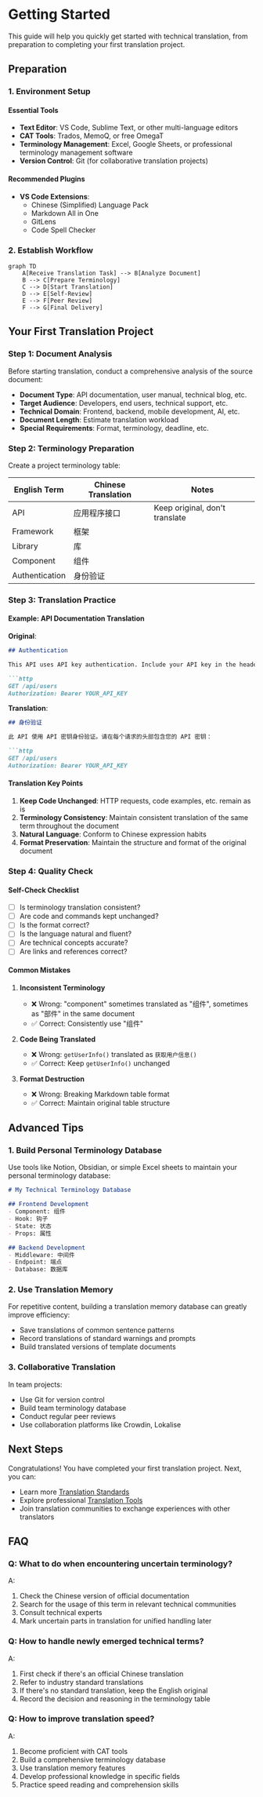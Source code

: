 # Getting Started

This guide will help you quickly get started with technical translation, from preparation to completing your first translation project.

## Preparation

### 1. Environment Setup

#### Essential Tools
- **Text Editor**: VS Code, Sublime Text, or other multi-language editors
- **CAT Tools**: Trados, MemoQ, or free OmegaT
- **Terminology Management**: Excel, Google Sheets, or professional terminology management software
- **Version Control**: Git (for collaborative translation projects)

#### Recommended Plugins
- **VS Code Extensions**:
  - Chinese (Simplified) Language Pack
  - Markdown All in One
  - GitLens
  - Code Spell Checker

### 2. Establish Workflow

```mermaid
graph TD
    A[Receive Translation Task] --> B[Analyze Document]
    B --> C[Prepare Terminology]
    C --> D[Start Translation]
    D --> E[Self-Review]
    E --> F[Peer Review]
    F --> G[Final Delivery]
```

## Your First Translation Project

### Step 1: Document Analysis

Before starting translation, conduct a comprehensive analysis of the source document:

- **Document Type**: API documentation, user manual, technical blog, etc.
- **Target Audience**: Developers, end users, technical support, etc.
- **Technical Domain**: Frontend, backend, mobile development, AI, etc.
- **Document Length**: Estimate translation workload
- **Special Requirements**: Format, terminology, deadline, etc.

### Step 2: Terminology Preparation

Create a project terminology table:

| English Term | Chinese Translation | Notes |
|-------------|-------------------|-------|
| API | 应用程序接口 | Keep original, don't translate |
| Framework | 框架 | |
| Library | 库 | |
| Component | 组件 | |
| Authentication | 身份验证 | |

### Step 3: Translation Practice

#### Example: API Documentation Translation

**Original**:
```markdown
## Authentication

This API uses API key authentication. Include your API key in the header of each request:

```http
GET /api/users
Authorization: Bearer YOUR_API_KEY
```

**Translation**:
```markdown
## 身份验证

此 API 使用 API 密钥身份验证。请在每个请求的头部包含您的 API 密钥：

```http
GET /api/users
Authorization: Bearer YOUR_API_KEY
```

#### Translation Key Points

1. **Keep Code Unchanged**: HTTP requests, code examples, etc. remain as is
2. **Terminology Consistency**: Maintain consistent translation of the same term throughout the document
3. **Natural Language**: Conform to Chinese expression habits
4. **Format Preservation**: Maintain the structure and format of the original document

### Step 4: Quality Check

#### Self-Check Checklist

- [ ] Is terminology translation consistent?
- [ ] Are code and commands kept unchanged?
- [ ] Is the format correct?
- [ ] Is the language natural and fluent?
- [ ] Are technical concepts accurate?
- [ ] Are links and references correct?

#### Common Mistakes

1. **Inconsistent Terminology**
   - ❌ Wrong: "component" sometimes translated as "组件", sometimes as "部件" in the same document
   - ✅ Correct: Consistently use "组件"

2. **Code Being Translated**
   - ❌ Wrong: `getUserInfo()` translated as `获取用户信息()`
   - ✅ Correct: Keep `getUserInfo()` unchanged

3. **Format Destruction**
   - ❌ Wrong: Breaking Markdown table format
   - ✅ Correct: Maintain original table structure

## Advanced Tips

### 1. Build Personal Terminology Database

Use tools like Notion, Obsidian, or simple Excel sheets to maintain your personal terminology database:

```markdown
# My Technical Terminology Database

## Frontend Development
- Component: 组件
- Hook: 钩子
- State: 状态
- Props: 属性

## Backend Development
- Middleware: 中间件
- Endpoint: 端点
- Database: 数据库
```

### 2. Use Translation Memory

For repetitive content, building a translation memory database can greatly improve efficiency:

- Save translations of common sentence patterns
- Record translations of standard warnings and prompts
- Build translated versions of template documents

### 3. Collaborative Translation

In team projects:

- Use Git for version control
- Build team terminology database
- Conduct regular peer reviews
- Use collaboration platforms like Crowdin, Lokalise

## Next Steps

Congratulations! You have completed your first translation project. Next, you can:

- Learn more [Translation Standards](/en/standards/)
- Explore professional [Translation Tools](/en/tools/)
- Join translation communities to exchange experiences with other translators

## FAQ

### Q: What to do when encountering uncertain terminology?
A: 
1. Check the Chinese version of official documentation
2. Search for the usage of this term in relevant technical communities
3. Consult technical experts
4. Mark uncertain parts in translation for unified handling later

### Q: How to handle newly emerged technical terms?
A:
1. First check if there's an official Chinese translation
2. Refer to industry standard translations
3. If there's no standard translation, keep the English original
4. Record the decision and reasoning in the terminology table

### Q: How to improve translation speed?
A:
1. Become proficient with CAT tools
2. Build a comprehensive terminology database
3. Use translation memory features
4. Develop professional knowledge in specific fields
5. Practice speed reading and comprehension skills